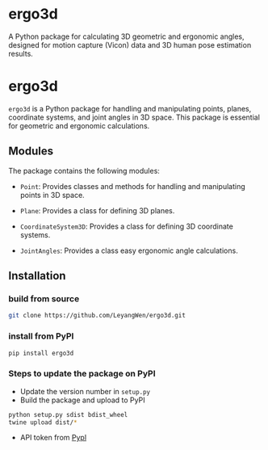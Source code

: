 # ergo3d
A Python package for calculating 3D geometric and ergonomic angles, designed for motion capture (Vicon) data and 3D human pose estimation results. 

# ergo3d

`ergo3d` is a Python package for handling and manipulating points, planes, coordinate systems, and joint angles in 3D space. This package is essential for geometric and ergonomic calculations.

## Modules

The package contains the following modules:

- `Point`: Provides classes and methods for handling and manipulating points in 3D space.

- `Plane`: Provides a class for defining 3D planes.

- `CoordinateSystem3D`: Provides a class for defining 3D coordinate systems.

- `JointAngles`: Provides a class easy ergonomic angle calculations.

## Installation

### build from source
```bash
git clone https://github.com/LeyangWen/ergo3d.git


```

### install from PyPI
```bash
pip install ergo3d
```

### Steps to update the package on PyPI
* Update the version number in `setup.py`
* Build the package and upload to PyPI
```bash
python setup.py sdist bdist_wheel
twine upload dist/*
```
* API token from [Pypl](https://pypi.org/manage/account/token/)

